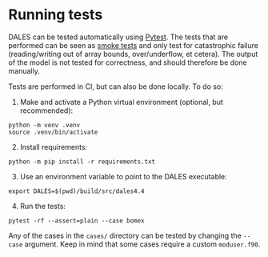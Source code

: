 # Running tests

DALES can be tested automatically using [Pytest](https://docs.pytest.org/en/latest/). The tests that are performed can be seen as [smoke tests](https://en.wikipedia.org/wiki/Smoke_testing_(software)) and only test for catastrophic failure (reading/writing out of array bounds, over/underflow, et cetera). The output of the model is not tested for correctness, and should therefore be done manually.

Tests are performed in CI, but can also be done locally. To do so:

1. Make and activate a Python virtual environment (optional, but recommended):

```{bash}
python -m venv .venv
source .venv/bin/activate
```

2. Install requirements:

```{bash}
python -m pip install -r requirements.txt
```

3. Use an environment variable to point to the DALES executable:

```{bash}
export DALES=$(pwd)/build/src/dales4.4
```

4. Run the tests:

```{bash}
pytest -rf --assert=plain --case bomex
```

Any of the cases in the `cases/` directory can be tested by changing the `--case` argument. Keep in mind that some cases require a custom `moduser.f90`.
